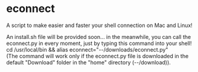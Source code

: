 # econnect
A script to make easier and faster your shell connection on Mac and Linux!

An install.sh file will be provided soon... in the meanwhile, you can call the econnect.py in every moment, just by typing this command into your shell!<br />
cd /usr/local/bin && alias econnect="--/downloads/econnect.py"<br />
(The command will work only if the econnect.py file is downloaded in the default "Download" folder in the "home" directory (--/download)).

